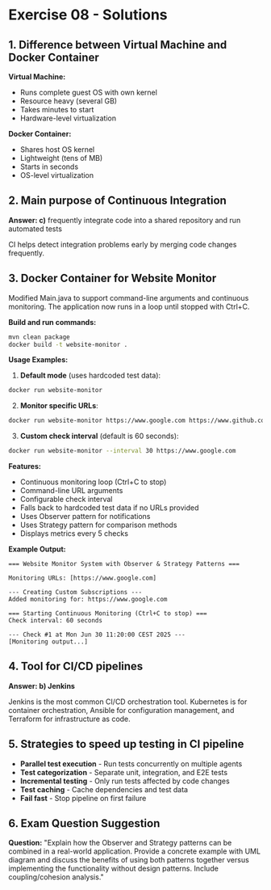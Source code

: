 # Exercise 08 - Solutions

## 1. Difference between Virtual Machine and Docker Container

**Virtual Machine:**
- Runs complete guest OS with own kernel
- Resource heavy (several GB)
- Takes minutes to start
- Hardware-level virtualization

**Docker Container:**
- Shares host OS kernel
- Lightweight (tens of MB)
- Starts in seconds
- OS-level virtualization

## 2. Main purpose of Continuous Integration

**Answer: c)** frequently integrate code into a shared repository and run automated tests

CI helps detect integration problems early by merging code changes frequently.

## 3. Docker Container for Website Monitor

Modified Main.java to support command-line arguments and continuous monitoring. The application now runs in a loop until stopped with Ctrl+C.

**Build and run commands:**
```bash
mvn clean package
docker build -t website-monitor .
```

**Usage Examples:**

1. **Default mode** (uses hardcoded test data):
```bash
docker run website-monitor
```

2. **Monitor specific URLs**:
```bash
docker run website-monitor https://www.google.com https://www.github.com
```

3. **Custom check interval** (default is 60 seconds):
```bash
docker run website-monitor --interval 30 https://www.google.com
```

**Features:**
- Continuous monitoring loop (Ctrl+C to stop)
- Command-line URL arguments
- Configurable check interval
- Falls back to hardcoded test data if no URLs provided
- Uses Observer pattern for notifications
- Uses Strategy pattern for comparison methods
- Displays metrics every 5 checks

**Example Output:**
```
=== Website Monitor System with Observer & Strategy Patterns ===

Monitoring URLs: [https://www.google.com]

--- Creating Custom Subscriptions ---
Added monitoring for: https://www.google.com

=== Starting Continuous Monitoring (Ctrl+C to stop) ===
Check interval: 60 seconds

--- Check #1 at Mon Jun 30 11:20:00 CEST 2025 ---
[Monitoring output...]
```

## 4. Tool for CI/CD pipelines

**Answer: b) Jenkins**

Jenkins is the most common CI/CD orchestration tool. Kubernetes is for container orchestration, Ansible for configuration management, and Terraform for infrastructure as code.

## 5. Strategies to speed up testing in CI pipeline

- **Parallel test execution** - Run tests concurrently on multiple agents
- **Test categorization** - Separate unit, integration, and E2E tests
- **Incremental testing** - Only run tests affected by code changes
- **Test caching** - Cache dependencies and test data
- **Fail fast** - Stop pipeline on first failure

## 6. Exam Question Suggestion

**Question:** "Explain how the Observer and Strategy patterns can be combined in a real-world application. Provide a concrete example with UML diagram and discuss the benefits of using both patterns together versus implementing the functionality without design patterns. Include coupling/cohesion analysis."
